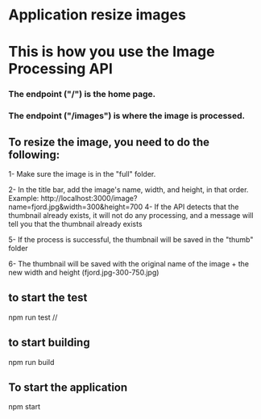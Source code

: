 # Application resize images
# This is how you use the Image Processing API

### The endpoint ("/") is the home page.
### The endpoint ("/images") is where the image is processed.

## To resize the image, you need to do the following:
1- Make sure the image is in the "full" folder.

2- In the title bar, add the image's name, width, and height, in that order.
Example:
http://localhost:3000/image?name=fjord.jpg&width=300&height=700
4- If the API detects that the thumbnail already exists, it will not do any processing, and a message will tell you that the thumbnail already exists

5- If the process is successful, the thumbnail will be saved in the "thumb" folder

6- The thumbnail will be saved with the original name of the image + the new width and height (fjord.jpg-300-750.jpg)
## to start the test
npm run test //
## to start building
npm run build
## To start the application
npm start